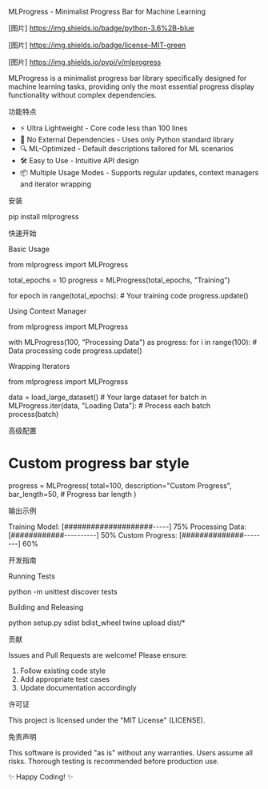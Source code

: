 MLProgress - Minimalist Progress Bar for Machine Learning

[图片] https://img.shields.io/badge/python-3.6%2B-blue

[图片] https://img.shields.io/badge/license-MIT-green

[图片] https://img.shields.io/pypi/v/mlprogress

MLProgress is a minimalist progress bar library specifically designed for machine learning tasks, providing only the most essential progress display functionality without complex dependencies.

功能特点

- ⚡ Ultra Lightweight - Core code less than 100 lines
- 🚀 No External Dependencies - Uses only Python standard library
- 🔍 ML-Optimized - Default descriptions tailored for ML scenarios
- 🛠️ Easy to Use - Intuitive API design
- 📦 Multiple Usage Modes - Supports regular updates, context managers and iterator wrapping

安装

pip install mlprogress

快速开始

Basic Usage

from mlprogress import MLProgress

total_epochs = 10
progress = MLProgress(total_epochs, "Training")

for epoch in range(total_epochs):
    # Your training code
    progress.update()

Using Context Manager

from mlprogress import MLProgress

with MLProgress(100, "Processing Data") as progress:
    for i in range(100):
        # Data processing code
        progress.update()

Wrapping Iterators

from mlprogress import MLProgress

data = load_large_dataset()  # Your large dataset
for batch in MLProgress.iter(data, "Loading Data"):
    # Process each batch
    process(batch)

高级配置

# Custom progress bar style
progress = MLProgress(
    total=100,
    description="Custom Progress",
    bar_length=50,       # Progress bar length
)

输出示例

Training Model: [####################-----] 75%
Processing Data: [############----------] 50%
Custom Progress: [##############--------] 60%

开发指南

Running Tests

python -m unittest discover tests

Building and Releasing

python setup.py sdist bdist_wheel
twine upload dist/*

贡献

Issues and Pull Requests are welcome! Please ensure:

1. Follow existing code style
2. Add appropriate test cases
3. Update documentation accordingly

许可证

This project is licensed under the "MIT License" (LICENSE).

免责声明

This software is provided "as is" without any warranties. Users assume all risks. Thorough testing is recommended before production use.

<p align="center">

✨ Happy Coding! ✨

</p>